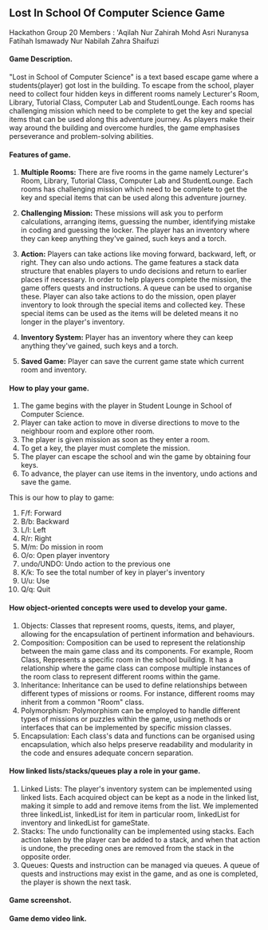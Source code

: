 ## Lost In School Of Computer Science Game
Hackathon Group 20
Members :
'Aqilah Nur Zahirah Mohd Asri
Nuranysa Fatihah Ismawady
Nur Nabilah Zahra Shaifuzi

#### Game Description.
"Lost in School of Computer Science" is a text based escape game where a students(player) got lost in the building. To escape from the school, player need to collect four hidden keys in different rooms namely Lecturer's Room, Library, Tutorial Class, Computer Lab and StudentLounge. Each rooms has challenging mission which need to be complete to get the key and special items that can be used along this adventure journey. As players make their way around the building and overcome hurdles, the game emphasises perseverance and problem-solving abilities.
#### Features of game.
1. **Multiple Rooms:** There are five rooms in the game namely Lecturer's Room, Library, Tutorial Class, Computer Lab and StudentLounge. Each rooms has challenging 
   mission which need to be complete to get the key and special items that can be used along this adventure journey.

2. **Challenging Mission:** These missions will ask you to perform calculations, arranging items, guessing the number, identifying mistake in coding and guessing the 
   locker. The player has an inventory where they can keep anything they've gained, such keys and a torch.

3. **Action:** Players can take actions like moving forward, backward, left, or right. They can also undo actions. The game features a stack data structure that 
   enables players to undo decisions and return to earlier places if necessary. In order to help players complete the mission, the game offers quests and 
   instructions. A queue can be used to organise these. Player can also take actions to do the mission, open player inventory to look through the special items and 
   collected key. These special items can be used as the items will be deleted means it no longer in the player's inventory.
4. **Inventory System:** Player has an inventory where they can keep anything they've gained, such keys and a torch.
5. **Saved Game:** Player can save the current game state which current room and inventory.
   
#### How to play your game.
1. The game begins with the player in Student Lounge in School of Computer Science.
2. Player can take action to move in diverse directions to move to the neighbour room and explore other room.
3. The player is given mission as soon as they enter a room.
4. To get a key, the player must complete the mission.
5. The player can escape the school and win the game by obtaining four keys.
6. To advance, the player can use items in the inventory, undo actions and save the game.

This is our how to play to game: 
1. F/f: Forward                                                     
2. B/b: Backward                                                    
3. L/l: Left                                                        
4. R/r: Right
5. M/m: Do mission in room                                          
6. O/o: Open player inventory                                       
7. undo/UNDO: Undo action to the previous one                       
8. K/k: To see the total number of key in player's inventory            
9. U/u: Use                                                        
10. Q/q: Quit      

#### How object-oriented concepts were used to develop your game.
1. Objects: Classes that represent rooms, quests, items, and player, allowing for the encapsulation of pertinent information and behaviours.
2. Composition: Composition can be used to represent the relationship between the main game class and its components. For example, Room Class, Represents a specific 
   room in the school building. It has a relationship where the game class can compose multiple instances of the room class to represent different rooms within the 
   game.
3. Inheritance: Inheritance can be used to define relationships between different types of missions or rooms. For instance, different rooms may inherit from a common 
   "Room" class.
4. Polymorphism: Polymorphism can be employed to handle different types of missions or puzzles within the game, using methods or interfaces that can be implemented by 
   specific mission classes.
5. Encapsulation: Each class's data and functions can be organised using encapsulation, which also helps preserve readability and modularity in the code and ensures 
   adequate concern separation.
   
#### How linked lists/stacks/queues play a role in your game.
1. Linked Lists: The player's inventory system can be implemented using linked lists. Each acquired object can be kept as a node in the linked list, making it simple 
   to add and remove items from the list. We implemented three linkedList, linkedList for item in particular room, linkedList for inventory and linkedList for 
   gameState.
2. Stacks: The undo functionality can be implemented using stacks. Each action taken by the player can be added to a stack, and when that action is undone, the 
   preceding ones are removed from the stack in the opposite order. 
3. Queues: Quests and instruction can be managed via queues.  A queue of quests and instructions may exist in the game, and as one is completed, the player is shown 
   the next task. 
#### Game screenshot.

#### Game demo video link.

